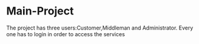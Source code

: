 # Main-Project
The project has three users:Customer,Middleman and Administrator.
Every one has to login in order to access the services
